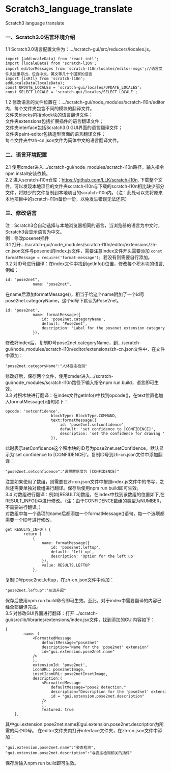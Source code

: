 # Scratch3_language_translate
Scratch3 language translate 
### 一、Scratch3.0语言环境介绍<br>
1.1 Scratch3.0语言配置文件为：.../scratch-gui/src/reducers/locales.js。
```
import {addLocaleData} from 'react-intl';
import {localeData} from 'scratch-l10n';
import editorMessages from 'scratch-l10n/locales/editor-msgs';//语言文件从这里导出，包含中文，英文等几十个国家的语言
import {isRtl} from 'scratch-l10n';
addLocaleData(localeData);
const UPDATE_LOCALES = 'scratch-gui/locales/UPDATE_LOCALES';
const SELECT_LOCALE = 'scratch-gui/locales/SELECT_LOCALE';
```
1.2 修改语言的文件位置在：.../scratch-gui/node_modules/scratch-l10n/editor内，每个文件夹包含不同的模块的翻译文件。<br>
文件夹blocks包括block块的语言翻译文件；<br>
文件夹extensions包括扩展插件的语言翻译文件；<br>
文件夹interface包括Scratch3.0 GUI界面的语言翻译文件；<br>
文件夹paint-editor包括造型页面的语言翻译文件；<br>
每个文件夹中zh-cn.json文件为简体中文的语言翻译文件。<br>
### 二、语言环境配置<br>
2.1 使用cmder进入.../scratch-gui/node_modules/scratch-l10n路径，输入指令npm install安装依赖。<br>
2.2 进入scratch-l10n仓库：https://github.com/LLK/scratch-l10n, 下载整个文件，可以发现本地项目的文件夹scratch-l10n与下载的scratch-l10n相比缺少部分文件，将缺少的文件复制到本地项目的scratch-l10n内。（注：此处可以先将原来本地项目中的scratch-l10n备份一份，以免发生错误无法还原） <br>
### 三、修改语言<br>
注：Scratch3会自动选择与本地浏览器相同的语言，当浏览器的语言为中文时，Scratch3会显示语言为中文。<br>
例：修改posenet插件<br>
3.1 打开.../scratch-gui/node_modules/scratch-l10n/editor/extensions/zh-cn.json文件与posenet的index.js文件，需要注意index文件开头需要添加
```const formatMessage = require('format-message'); ```若没有则需要自行添加。 <br>
3.2 对ID号进行翻译：在index文件中找到getInfo()位置，修改每个积木块的语言,例如：
```
id: "pose2net",
            name: "pose2net",
```
在name后添加formatMessage()，相当于给这个name附加了一个id号pose2net.categoryName，这个id号下默认为Pose2net。<br>
```
id: 'pose2net',                                                        
            name: formatMessage({
                id: 'pose2net.categoryName',
                default: 'Pose2net',
                description: 'Label for the posenet extension category'
            }),
```
修改好index后，复制ID号pose2net.categoryName，到.../scratch-gui/node_modules/scratch-l10n/editor/extensions/zh-cn.json文件中，在文件中添加：<br>
```
"pose2net.categoryName":"人体姿态检测"
```
修改好后，保存两个文件，使用cmder进入.../scratch-gui/node_modules/scratch-l10n路径下输入指令npm run build，语言即可生效。<br>
3.3 对积木块进行翻译：在index文件getInfo()中找到opcode()，在text位置也加入formatMessage()语句如下：<br>
```
opcode: 'setconfidence',
                    blockType: BlockType.COMMAND,
                    text:formatMessage({
                        id: 'pose2net.setconfidence',
                        default: 'set confidence to [CONFIDENCE]',
                        description: 'set the confidence for drawing '
                    }),
```
此时表示setConfidence这个积木块的ID号为pose2net.setConfidence，默认显示为’set confidence to [CONFIDENCE]’。复制ID号到zh-cn.json文件中添加翻译：<br>
```
"pose2net.setconfidence":"设置置信度为 [CONFIDENCE]"
```
注意如果使用了数组，则需要在zh-cn.json文件中按照index.js文件中的书写，之后还需要单独对数组进行翻译。保存后使用npm run build即可生效。<br>
3.4 对数组进行翻译：例如[RESULTS]数组，在index中找到该数组的位置如下,在RESULT_INFO()中进行修改。（注：由于CONFIDENCE数组的类型为NUMBER，不需要进行翻译。）<br>
对数组中每一个选项的name后都添加一个formatMessage()语句，每一个选项都需要一个ID号进行修改。<br>
```
get RESULTS_INFO() {
        return [
            {
                name: formatMessage({
                    id: 'pose2net.leftup',
                    default: 'left-up',
                    description: 'Option for the left up'
                }), 
                value: RESULTS.LEFTUP
            },
```
复制ID号pose2net.leftup，在zh-cn.json文件中添加：<br>
```
"pose2net.leftup":"左边升起"
```
保存后使用npm run build命令即可生效。至此，对于index中需要翻译的内容已经全部翻译完成。<br>
3.5 对修改GUI界面进行翻译：打开.../scratch-gui/src/lib/libraries/extensions/index.jsx文件，找到添加的GUI内容如下：<br>
```
{
        name: (
            <FormattedMessage
                defaultMessage="pose2net"
                description="Name for the 'pose2net' extension"
                id="gui.extension.pose2net.name"
            />
            ),
            extensionId: 'pose2net',
            iconURL: pose2netImage,
            insetIconURL: pose2netInsetImage,
            description:(
                <FormattedMessage
                    defaultMessage="pose2 detection."
                    description="Description for the 'pose2net' extension"
                    id = "gui.extension.pose2net.description"
                />
                ),
                featured: true
    },
```
其中gui.extension.pose2net.name和gui.extension.pose2net.description为所需的两个ID号。
在editor文件夹内打开interface文件夹，在zh-cn.json文件中添加：<br>
```
"gui.extension.pose2net.name":"姿态检测",
"gui.extension.pose2net.description":"与姿态检测相关的插件"
```
保存后输入npm run build即可生效。<br>

